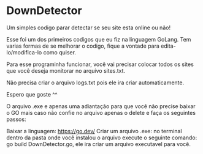 # DownDetector
Um simples codigo parar detectar se seu site esta online ou não!

Esse foi um dos primeiros codigos que eu fiz na linguagem GoLang. Tem varias formas de se melhorar o codigo, fique a vontade para edita-lo/modifica-lo como quiser.

Para esse programinha funcionar, você vai precisar colocar todos os sites que você deseja monitorar no arquivo sites.txt.

Não precisa criar o arquivo logs.txt pois ele ira criar automaticamente.

Espero que goste ^^

O arquivo .exe e apenas uma adiantação para que você não precise baixar o GO mais caso não confie no arquivo apenas o delete e faça os seguintes passos:

Baixar a linguagem: https://go.dev/
Criar um arquivo .exe: no terminal dentro da pasta onde você instalou o arquivo execute o seguinte comando: go build DownDetector.go, ele ira criar um arquivo executavel para você.

